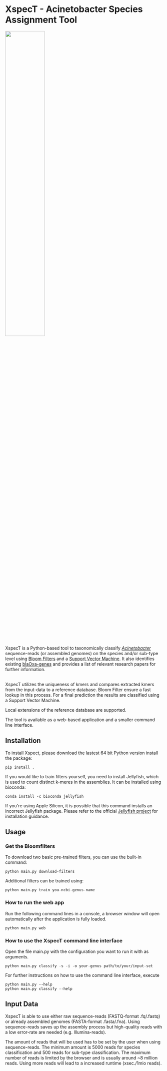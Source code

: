 # XspecT - Acinetobacter Species Assignment Tool
<img src="https://github.com/BIONF/XspecT/blob/main/static/Logo.png" height="50%" width="50%">

XspecT is a Python-based tool to taxonomically classify [_Acinetobacter_](https://en.wikipedia.org/wiki/Acinetobacter) sequence-reads (or assembled genomes) on the species and/or sub-type level using [Bloom Filters](https://en.wikipedia.org/wiki/Bloom_filter) and a [Support Vector Machine](https://en.wikipedia.org/wiki/Support-vector_machine). It also identifies existing [blaOxa-genes](https://en.wikipedia.org/wiki/Beta-lactamase#OXA_beta-lactamases_(class_D)) and provides a list of relevant research papers for further information.
<br/><br/>

XspecT utilizes the uniqueness of kmers and compares extracted kmers from the input-data to a reference database. Bloom Filter ensure a fast lookup in this process. For a final prediction the results are classified using a Support Vector Machine. 
<br/>

Local extensions of the reference database are supported.
<br/>

The tool is available as a web-based application and a smaller command line interface.


## Installation
To install Xspect, please download the lastest 64 bit Python version install the package:
```
pip install .
```
If you would like to train filters yourself, you need to install Jellyfish, which is used to count distinct k-meres in the assemblies. It can be installed using bioconda:
```
conda install -c bioconda jellyfish
```
If you're using Apple Silicon, it is possible that this command installs an incorrect Jellyfish package. Please refer to the official [Jellyfish project](https://github.com/gmarcais/Jellyfish) for installation guidance.

## Usage
### Get the Bloomfilters
To download two basic pre-trained filters, you can use the built-in command:

```
python main.py download-filters
```
Additional filters can be trained using:
```
python main.py train you-ncbi-genus-name
```

### How to run the web app
Run the following command lines in a console, a browser window will open automatically after the application is fully loaded.

```
python main.py web
```

### How to use the XspecT command line interface
Open the file main.py with the configuration you want to run it with as arguments.

```
python main.py classify -s -i -o your-genus path/to/your/input-set
```

For further instructions on how to use the command line interface, execute
```
python main.py --help
python main.py classify --help
```

## Input Data
XspecT is able to use either raw sequence-reads (FASTQ-format .fq/.fastq) or already assembled genomes (FASTA-format .fasta/.fna). Using sequence-reads saves up the assembly process but high-quality reads with a low error-rate are needed (e.g. Illumina-reads).

The amount of reads that will be used has to be set by the user when using sequence-reads. The minimum amount is 5000 reads for species classification and 500 reads for sub-type classification. The maximum number of reads is limited by the browser and is usually around ~8 million reads. Using more reads will lead to a increased runtime (xsec./1mio reads).
